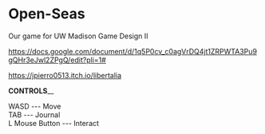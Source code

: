 # Open-Seas
Our game for UW Madison Game Design II

https://docs.google.com/document/d/1q5P0cv_c0agVrDQ4jt1ZRPWTA3Pu9gQHr3eJwl2ZPgQ/edit?pli=1#  

https://jpierro0513.itch.io/libertalia

______CONTROLS________  

WASD --- Move  
TAB --- Journal  
L Mouse Button --- Interact  
